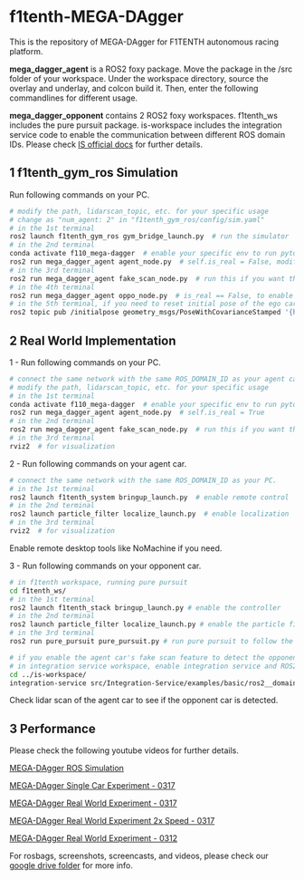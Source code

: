 # f1tenth-MEGA-DAgger

 This is the repository of MEGA-DAgger for F1TENTH autonomous racing platform.

**mega_dagger_agent** is a ROS2 foxy package.
Move the package in the /src folder of your workspace.
Under the workspace directory, source the overlay and underlay, and colcon build it.
Then, enter the following commandlines for different usage.

**mega_dagger_opponent** contains 2 ROS2 foxy workspaces.
f1tenth_ws includes the pure pursuit package.
is-workspace includes the integration service code to enable the communication between different ROS domain IDs.
Please check [IS official docs](https://integration-service.docs.eprosima.com/en/latest/examples/same_protocol/ros2_change_domain.html) for further details.

## 1 f1tenth_gym_ros Simulation

Run following commands on your PC.

```bash
# modify the path, lidarscan_topic, etc. for your specific usage
# change as "num_agent: 2" in "f1tenth_gym_ros/config/sim.yaml"
# in the 1st terminal
ros2 launch f1tenth_gym_ros gym_bridge_launch.py  # run the simulator
# in the 2nd terminal
conda activate f110_mega-dagger  # enable your specific env to run pytorch, etc.
ros2 run mega_dagger_agent agent_node.py  # self.is_real = False, modify self.lidarscan_topic
# in the 3rd terminal
ros2 run mega_dagger_agent fake_scan_node.py  # run this if you want the modified lidar scan
# in the 4th terminal
ros2 run mega_dagger_agent oppo_node.py  # is_real == False, to enable the opponent car in sim
# in the 5th terminal, if you need to reset initial pose of the ego car
ros2 topic pub /initialpose geometry_msgs/PoseWithCovarianceStamped '{header: {stamp: {sec: 0, nanosec: 0}, frame_id: "map"}, pose: {pose: {position: {x: 1.5, y: 4.5, z: 0.0}, orientation: {x: 0.0, y: 0.0, z: 0.86602540378, w: 0.5}}, covariance: [0.0, 0.0, 0.0, 0.0, 0.0, 0.0, 0.0, 0.0, 0.0, 0.0, 0.0, 0.0, 0.0, 0.0, 0.0, 0.0, 0.0, 0.0, 0.0, 0.0, 0.0, 0.0, 0.0, 0.0, 0.0, 0.0, 0.0, 0.0, 0.0, 0.0, 0.0, 0.0, 0.0, 0.0, 0.0, 0.0]}}'

```

## 2 Real World Implementation

1 - Run following commands on your PC.

```bash
# connect the same network with the same ROS_DOMAIN_ID as your agent car. 
# modify the path, lidarscan_topic, etc. for your specific usage
# in the 1st terminal
conda activate f110_mega-dagger  # enable your specific env to run pytorch, etc.
ros2 run mega_dagger_agent agent_node.py  # self.is_real = True
# in the 2nd terminal
ros2 run mega_dagger_agent fake_scan_node.py  # run this if you want the modified lidar scan
# in the 3rd terminal
rviz2  # for visualization
```

2 - Run following commands on your agent car.

```bash
# connect the same network with the same ROS_DOMAIN_ID as your PC. 
# in the 1st terminal
ros2 launch f1tenth_system bringup_launch.py  # enable remote control
# in the 2nd terminal
ros2 launch particle_filter localize_launch.py  # enable localization
# in the 3rd terminal
rviz2  # for visualization
```

Enable remote desktop tools like NoMachine if you need.

3 - Run following commands on your opponent car.

```bash
# in f1tenth workspace, running pure pursuit
cd f1tenth_ws/
# in the 1st terminal
ros2 launch f1tenth_stack bringup_launch.py # enable the controller
# in the 2nd terminal
ros2 launch particle_filter localize_launch.py # enable the particle filter to do localization
# in the 3rd terminal
ros2 run pure_pursuit pure_pursuit.py # run pure pursuit to follow the waypoints

# if you enable the agent car's fake scan feature to detect the opponent car, please do the following
# in integration service workspace, enable integration service and ROS2 topic conversion
cd ../is-workspace/
integration-service src/Integration-Service/examples/basic/ros2__domain_id_change.yaml # run the integration service to connect different ros2 topics under different ros2 domain ID
```

Check lidar scan of the agent car to see if the opponent car is detected.

## 3 Performance

Please check the following youtube videos for further details.

[MEGA-DAgger ROS Simulation](https://youtu.be/qApr0d056ck)

[MEGA-DAgger Single Car Experiment - 0317](https://youtu.be/WKTLcDU4JrU)

[MEGA-DAgger Real World Experiment - 0317](https://youtu.be/dhB0yfGq3-U)

[MEGA-DAgger Real World Experiment 2x Speed - 0317](https://youtu.be/mScCIROcDVE)

[MEGA-DAgger Real World Experiment - 0312](https://youtu.be/iLBIYTLuNkQ)

For rosbags, screenshots, screencasts, and videos, please check our [google drive folder](https://drive.google.com/drive/folders/1F-9hQEbKbUTK9yWpuRIfvNrADnqi8esk?usp=drive_link) for more info.
